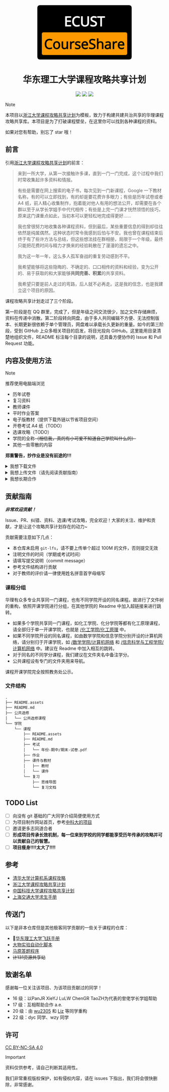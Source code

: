 <div align="center">
  <img src="readme.assets/logo.png" width="300px" alt="ECUST-CourseShare">
  <h1>华东理工大学课程攻略共享计划</h1>
  <img src="https://img.shields.io/github/stars/tianyilt/ecust-CourseShare?style=flat">
  <img src="https://img.shields.io/github/contributors/tianyilt/ecust-CourseShare">
  <img src="https://img.shields.io/github/repo-size/tianyilt/ecust-CourseShare">
</div>


> [!NOTE]
>
> 本项目以[浙江大学课程攻略共享计划](https://github.com/QSCTech/zju-icicles)为模板，致力于构建共建共治共享的华理课程攻略共享库。本项目是为了打破课程壁垒，在这里你可以找到各种课程的资料。
>
> 如果对您有帮助，别忘了 star 哦！

## 前言
引用[浙江大学课程攻略共享计划](https://github.com/QSCTech/zju-icicles)的前言：

> 来到一所大学，从第一次接触许多课，直到一门一门完成，这个过程中我们时常收集起许多资料和情报。
>
> 有些是需要在网上搜索的电子书，每次见到一门新课程，Google 一下教材名称，有的可以立即找到，有的却是要花费许多眼力；有些是历年试卷或者 A4 纸，前人精心收集制作，抱着能对他人有用的想法公开，却需要在各个群以至于从学长学姐手中代代相传；有些是上完一门课才恍然领悟的技巧，原来这门课重点如此，当初本可以更轻松地完成得更好……
>
> 我也曾很努力地收集各种课程资料，但到最后，某些重要信息的得到却往往依然是纯属偶然。这种状态时常令我感到后怕与不安。我也曾在课程结束后终于有了些许方法与总结，但这些想法挂在群相册，局限于一个年级，最终只能把花费时间与精力才换来的经验耗散在了漫漫的遗忘之中。
>
> 我为这一年一年，这么多人孤军奋战的重复劳动感到不平。
>
> 我希望能够将这些隐晦的、不确定的、口口相传的资料和经验，变为公开的、易于获取的和大家能够**共同完善、积累**的共享资料。
>
> 我希望只要是前人走过的弯路，后人就不必再走。这是我的信念，也是我建立这个项目的原因。

课程攻略共享计划走过了三个阶段。

第一阶段是在 QQ 群里，完成了，但是年级之间交流很少，加之文件存储麻烦，资料在传递中消散。第二阶段转向网盘，由于多人共同编辑不方便、无法控制版本、长期更新很依赖于单个管理员，网盘难以承载长久更新的重量。如今的第三阶段，受到 GitHub 上众多相关项目的启发，将目光投向 GitHub。这里能用目录清楚地组织文件，README 标注每个目录的说明，还具备方便协作的 Issue 和 Pull Request 功能。

## 内容及使用方法
> [!NOTE]
>
> 推荐使用电脑端浏览

- 历年试卷
- 复习资料
- 教师课件
- 平时作业答案
- 电子版教材（提供下载外链以节省项目空间）
- 开卷考试 A4 纸（TODO）
- 选课攻略（TODO）
- 学院的全称~~（相信我，真的有小可爱不知道自己学院叫什么的）~~
- 其他一些零散的内容
  

**郑重警告，抄作业是没有前途的!!!**

<details>
    <summary>我想下载文件</summary>
    <ul>
        <li>若要下载单文件，点击文件链接，再点击 Download 即可</li>
        <li>若要下载单个文件夹，复制该文件夹的网址，粘贴入 <a href="https://downgit.github.io/#/home">DownGit</a> 中，选择 Download 即可</li>
        <li>安装 <a href="https://microsoftedge.microsoft.com/addons/detail/gitzip-for-github/nlgkiabjnbdndgblhcaobimbpifcdkjj">GitZip 插件</a>选择多个文件下载</li>
        <li>Alist 镜像：<a href="https://alist.xn--rhqr3ykwbm05aegjqxb.com/">公网（暂不可用）</a> / <a href="http://s.ecustvr.top/">校内（由VR俱乐部提供）</a></li>
        <li>CNB 镜像：<a href="https://cnb.cool/ecustcic/ecust-CourseShare">https://cnb.cool/ecustcic/ecust-CourseShare</a></li>
        <li>Git 命令行克隆到本地：
            <pre>git clone https://github.com/tianyilt/ecust-CourseShare.git --depth=1</pre>
        </li>
        <li>百度网盘：<a href="https://pan.baidu.com/s/1toHeEz0oMvN1H5lXhZrCHw?pwd=f2fm">更新于 2020.05.14</a></li>
    </ul>
</details>


<details>
    <summary>我想上传文件（请先阅读贡献指南）</summary>
    <p>
        Fork 这个项目，在您的仓库里的对应位置上传文件，提交后创建 Pull Request 等待合并
    </p>
    <img src="readme.assets/pr.png">
</details>
<details>
    <summary>我想长期合作</summary>
    <p>
        看到这里的人，你应该有一定的 Git 基础或者想学习 Git，你可以在<a href="https://www.liaoxuefeng.com/wiki/896043488029600">这个网站</a>学习 Git 的知识。
    </p>
    <p>
        当你了解 Git 之后，我相信你应该知道如何长期参与到我们的项目中来。我们欢迎任何人加入到这个项目中！
    </p>
</details>


## 贡献指南
***非常欢迎贡献！***

Issue、PR、纠错、资料、选课/考试攻略，完全欢迎！大家的关注、维护和贡献，才是让这个攻略共享计划存在的动力~

贡献需要注意如下几点：

- 本仓库未启用 `git-lfs`，请不要上传单个超过 100M 的文件，否则提交无效
- 注明文件的时间（学期或考试时间）
- 请填写提交说明（commit message）
- 参考文件结构进行贡献
- 对于教师的评价请一律使用姓名拼音首字母缩写

### 课程分组
华理有众多专业共享同一门课程，也有不同学院开设的同名课程。故进行了文件树的重构，依照开课学院进行分组，在其他学院的 Readme 中加入超链接来进行跳转。

- 如果多个学院共享同一门课程，如化工学院、化分学院等都有化工原理课程，请全部归于单一开课学院，也就是 [/化工学院/化工原理](/化工学院/化工原理) 中。
- 如果不同学院开设的同名课程，如由数学学院和信息学院分别开设的计算机网络，请分别归于开课学院，如 [/数学学院/计算机网络](/数学学院/计算机网络) 和 [/信息科学与工程学院/计算机网络](/信息科学与工程学院/计算机网络) 中。建议在 Readme 中加入相互的跳转。
- 对于同名的不同学分课程，我们建议在文件夹名中备注学分。
- 公共课程设有专门的文件夹用来导航。

课程开课学院完全按照教务处公示。

### 文件结构

```
.
├── README.assets
├── README.md
├── 公共选修
│   └── 公共选修课程
└── 学院
    └── 课程
        ├── README.assets
        ├── README.md
        ├── 考试
        │   └── 年份-期中/期末-试卷.pdf
        ├── 作业
        ├── 课件与教材
        │   ├── 教材
        │   └── 课件
        └── 复习
            ├── 思维导图
            └── 复习文档
```



## TODO List
- [ ] 向没有 git 基础的广大同学介绍简便使用方式
- [ ] 为项目制作网站首页，参考[中科大的项目](https://ustc-resource.github.io/USTC-Course/)
- [ ] 邀请更多志同道合者
- [ ] **形成项目传承长效机制，每一位来到学校的同学都能享受历年传承的攻略并可以贡献自己的智慧。**
- [ ] **项目瘦身!!!!太大了!!!!**

## 参考
- [清华大学计算机系课程攻略](https://github.com/PKUanonym/REKCARC-TSC-UHT)
- [浙江大学课程攻略共享计划](https://github.com/QSCTech/zju-icicles )
- [中国科技大学课程攻略共享计划](https://ustc-resource.github.io/USTC-Course/)
- [上海交通大学求生手册](https://github.com/SurviveSJTU/SurviveSJTUManual)

## 传送门
以下是非本仓库但是其他极客同学贡献的一些关于课程的仓库：
- 🌟[华东理工大学飞跃手册](https://ecust-leap.github.io/)
- [大物实验自动化脚本](https://github.com/ff6757442/experiment_kit)
- [马原答题程序](https://github.com/YifeiYang210/2020ecustMAYUAN)
- ~~计131资源共享站~~

## 致谢名单
感谢每一位关注该项目、为该项目贡献过的同学！

- 16 级：以PanJR XieYJ LuLW ChenGR TaoZH为代表的奆佬学长学姐帮助
- 17 级：互相帮助合作 a.e.
- 20 级：由 [wu2305](https://github.com/wu2305) 和 [Liz](https://github.com/Liz-Nozomi) 等同学重构
- 22 级：dyc 同学、wzy 同学

## 许可

[CC BY-NC-SA 4.0](https://creativecommons.org/licenses/by-nc-sa/4.0/deed.zh-hans)

> [!IMPORTANT]
> 
> 资料仅供参考，请自己判断其适用性。
> 
> 我们非常重视版权保护，如有侵权内容，请在 issues 下指出，我们将会很快删除，非常感谢。
